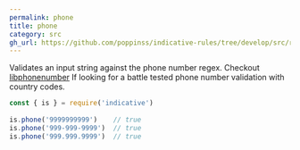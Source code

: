 ```yaml
---
permalink: phone
title: phone
category: src
gh_url: https://github.com/poppinss/indicative-rules/tree/develop/src/raw/phone.ts
---
```


Validates an input string against the phone number regex. Checkout
[libphonenumber](https://www.npmjs.com/package/libphonenumber-js)
If looking for a battle tested phone number validation with
country codes.
 
```js
const { is } = require('indicative')
 
is.phone('9999999999')    // true
is.phone('999-999-9999')  // true
is.phone('999.999.9999')  // true
```